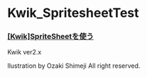Kwik_SpritesheetTest
====================

### [[Kwik]SpriteSheetを使う](http://wp.me/p2bA78-h)

Kwik ver2.x


llustration by Ozaki Shimeji All right reserved.

